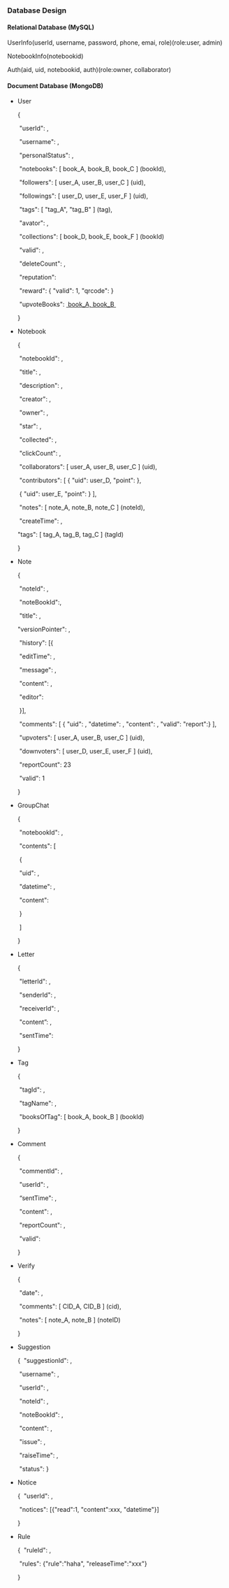 ### Database Design

#### Relational Database (MySQL)

UserInfo(userId, username, password, phone, emai, role)(role:user, admin)

NotebookInfo(notebookid)

Auth(aid, uid, notebookid, auth)(role:owner, collaborator)



#### Document Database (MongoDB)

- User

  {

  ​   "userId": ,

  ​   "username": ,

  ​   "personalStatus": ,

  ​   "notebooks": [ book\_A, book\_B, book\_C ] (bookId),

  ​   "followers": [ user\_A, user\_B, user\_C ] (uid),

  ​   "followings": [ user\_D, user\_E, user\_F ] (uid),

  ​   "tags": [ "tag\_A", "tag\_B" ] (tag),

  ​   "avator": ,

  ​   "collections": [ book\_D, book\_E, book\_F ] (bookId)

  ​   "valid": ,

  ​   "deleteCount": ,

  ​   "reputation":

  ​   "reward": { "valid": 1, "qrcode":  }

  ​   "upvoteBooks": [ book\_A, book\_B ][1]

  }

- Notebook

  {

  ​   "notebookId": ,

  ​   "title": ,

  ​   "description": ,

  ​   "creator": ,

  ​   "owner": ,

  ​   "star": ,

  ​   "collected": ,

  ​   "clickCount": ,

  ​   "collaborators": [ user\_A, user\_B, user\_C ] (uid),

  ​   "contributors": [ { "uid": user\_D, "point":  },  

  ​               { "uid": user\_E, "point":  } ],

  ​   "notes": [ note\_A, note\_B, note\_C ] (noteId),

  ​   "createTime": ,

	 "tags": [ tag_A, tag_B, tag_C ] (tagId)

  }

- Note

  {

  ​   "noteId": ,

  ​   "noteBookId":, 

  ​   "title": ,

	 "versionPointer": ,

  ​   "history": [{

  ​       "editTime": ,

  ​       "message": ,

  ​       "content": ,

  ​       "editor": 

  ​   }],

  ​   "comments": [ { "uid": , "datetime": , "content": , "valid": "report":} ],

  ​   "upvoters": [ user\_A, user\_B, user\_C ] (uid),

  ​   "downvoters": [ user\_D, user\_E, user\_F ] (uid),

  ​   "reportCount": 23

  ​   "valid": 1

  }

- GroupChat

  {

  ​   "notebookId": ,

  ​   "contents": [

  ​       {

  ​           "uid": ,

  ​           "datetime": ,

  ​           "content":

  ​       }

  ​   ]

  }

- Letter

  {

  ​   "letterId": ,

  ​   "senderId": ,

  ​   "receiverId": ,

  ​   "content”: ,

  ​   "sentTime": 

  }

- Tag

  {

  ​   "tagId": ,

  ​   "tagName": ,

  ​   "booksOfTag": [ book\_A, book\_B ] (bookId)

  }

- Comment

  {

  ​   "commentId": ,

  ​   "userId": ,

  ​   “sentTime": ,

  ​   "content": ,

  ​   "reportCount": ,

  ​   "valid":

  }

- Verify

   {

  ​   "date": ,

  ​   "comments": [ CID\_A, CID\_B ] (cid),

  ​   "notes":  [ note\_A, note\_B ] (noteID)


  }

- Suggestion

   {
   ​  "suggestionId": ,

   ​  "username": ,

   ​  "userId": ,

   ​  "noteId": ,

   ​  "noteBookId": ,

   ​  "content": ,

   ​  "issue": ,

   ​  "raiseTime": , 

   ​  "status":
   }
- Notice

  {
  ​  "userId": ,

  ​  "notices": [{"read":1, "content":xxx, "datetime"}]

  }

- Rule

  {
  ​  "ruleId": ,

  ​  "rules": \{"rule":"haha", "releaseTime":"xxx"}

  }

[1]:	bookId
